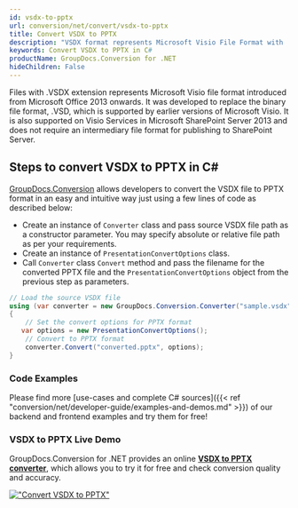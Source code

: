 ```yaml
---
id: vsdx-to-pptx
url: conversion/net/convert/vsdx-to-pptx
title: Convert VSDX to PPTX
description: "VSDX format represents Microsoft Visio File Format with .vsdx extension. Learn how to convert VSDX to PPTX file programmatically in C# language using GroupDocs.Conversion for .NET library."
keywords: Convert VSDX to PPTX in C#
productName: GroupDocs.Conversion for .NET
hideChildren: False
---
```


Files with .VSDX extension represents Microsoft Visio file format introduced from Microsoft Office 2013 onwards. It was developed to replace the binary file format, .VSD, which is supported by earlier versions of Microsoft Visio. It is also supported on Visio Services in Microsoft SharePoint Server 2013 and does not require an intermediary file format for publishing to SharePoint Server.

## Steps to convert VSDX to PPTX in C#

[GroupDocs.Conversion](https://products.groupdocs.com/conversion/net) allows developers to convert the VSDX file to PPTX format in an easy and intuitive way just using a few lines of code as described below:

* Create an instance of `Converter` class and pass source VSDX file path as a constructor parameter. You may specify absolute or relative file path as per your requirements. 
* Create an instance of `PresentationConvertOptions` class.
* Call `Converter` class `Convert` method and pass the filename for the converted PPTX file and the `PresentationConvertOptions` object from the previous step as parameters.

```csharp
// Load the source VSDX file
using (var converter = new GroupDocs.Conversion.Converter("sample.vsdx"))
{
    // Set the convert options for PPTX format
   var options = new PresentationConvertOptions();
    // Convert to PPTX format
    converter.Convert("converted.pptx", options);
}
```

### Code Examples

Please find more [use-cases and complete C# sources]({{< ref "conversion/net/developer-guide/examples-and-demos.md" >}}) of our backend and frontend examples and try them for free!

### VSDX to PPTX Live Demo

GroupDocs.Conversion for .NET provides an online [**VSDX to PPTX converter**](https://products.groupdocs.app/conversion/vsdx-to-pptx), which allows you to try it for free and check conversion quality and accuracy.

[!["Convert VSDX to PPTX"](conversion/net/images/convert-to-pptx/convert-vsdx-to-pptx.png)](https://products.groupdocs.app/conversion/vsdx-to-pptx)